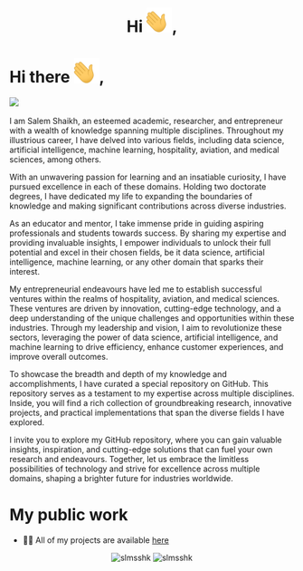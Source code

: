 <h1 align="center">Hi <img width="45" src="waving_hand.gif">,  </h1>

<h1> Hi there <img width="45" src="waving_hand.gif">,</h1>

![](https://komarev.com/ghpvc/?username=slmsshk&color=brightgreen)

I am Salem Shaikh, an esteemed academic, researcher, and entrepreneur with a wealth of knowledge spanning multiple disciplines. Throughout my illustrious career, I have delved into various fields, including data science, artificial intelligence, machine learning, hospitality, aviation, and medical sciences, among others.

With an unwavering passion for learning and an insatiable curiosity, I have pursued excellence in each of these domains. Holding two doctorate degrees, I have dedicated my life to expanding the boundaries of knowledge and making significant contributions across diverse industries.

As an educator and mentor, I take immense pride in guiding aspiring professionals and students towards success. By sharing my expertise and providing invaluable insights, I empower individuals to unlock their full potential and excel in their chosen fields, be it data science, artificial intelligence, machine learning, or any other domain that sparks their interest.

My entrepreneurial endeavours have led me to establish successful ventures within the realms of hospitality, aviation, and medical sciences. These ventures are driven by innovation, cutting-edge technology, and a deep understanding of the unique challenges and opportunities within these industries. Through my leadership and vision, I aim to revolutionize these sectors, leveraging the power of data science, artificial intelligence, and machine learning to drive efficiency, enhance customer experiences, and improve overall outcomes.

To showcase the breadth and depth of my knowledge and accomplishments, I have curated a special repository on GitHub. This repository serves as a testament to my expertise across multiple disciplines. Inside, you will find a rich collection of groundbreaking research, innovative projects, and practical implementations that span the diverse fields I have explored.

I invite you to explore my GitHub repository, where you can gain valuable insights, inspiration, and cutting-edge solutions that can fuel your own research and endeavours. Together, let us embrace the limitless possibilities of technology and strive for excellence across multiple domains, shaping a brighter future for industries worldwide.

# My public work
- 👨‍💻 All of my projects are available [here](https://github.com/ibrahimjelliti?tab=repositories)


<p align="center"> 
  <img src="https://github-readme-stats.vercel.app/api?username=slmsshk&show_icons=true" alt="slmsshk" />
    <img src="https://github-readme-stats.vercel.app/api/top-langs/?username=slmsshk&layout=compact" alt="slmsshk" />
</p>


<!--
**slmsshk/slmsshk** is a ✨ _special_ ✨ repository because its `README.md` (this file) appears on your GitHub profile.

Here are some ideas to get you started:

- 🔭 I’m currently working on ...
- 🌱 I’m currently learning ...
- 👯 I’m looking to collaborate on ...
- 🤔 I’m looking for help with ...
- 💬 Ask me about ...
- 📫 How to reach me: ...
- 😄 Pronouns: ...
- ⚡ Fun fact: ...
-->


<!-- <h1> This is my special repository</h1> -->
